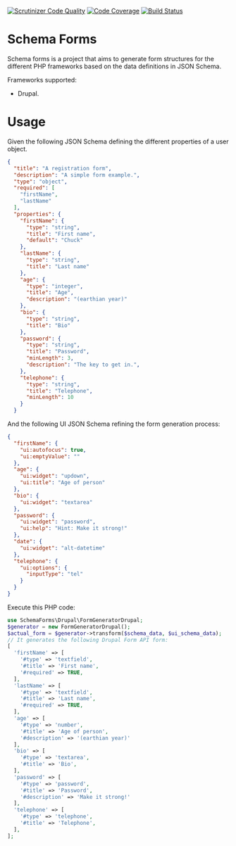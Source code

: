 [![Scrutinizer Code Quality](https://scrutinizer-ci.com/g/e0ipso/schema-forms-php/badges/quality-score.png?b=master)](https://scrutinizer-ci.com/g/e0ipso/schema-forms-php/?branch=master) [![Code Coverage](https://scrutinizer-ci.com/g/e0ipso/schema-forms-php/badges/coverage.png?b=master)](https://scrutinizer-ci.com/g/e0ipso/schema-forms-php/?branch=master) [![Build Status](https://scrutinizer-ci.com/g/e0ipso/schema-forms-php/badges/build.png?b=master)](https://scrutinizer-ci.com/g/e0ipso/schema-forms-php/build-status/master)
# Schema Forms
Schema forms is a project that aims to generate form structures for the different PHP frameworks based on the data definitions in JSON Schema.

Frameworks supported:
  - Drupal.

# Usage
Given the following JSON Schema defining the different properties of a user object.
```json
{
  "title": "A registration form",
  "description": "A simple form example.",
  "type": "object",
  "required": [
    "firstName",
    "lastName"
  ],
  "properties": {
    "firstName": {
      "type": "string",
      "title": "First name",
      "default": "Chuck"
    },
    "lastName": {
      "type": "string",
      "title": "Last name"
    },
    "age": {
      "type": "integer",
      "title": "Age",
      "description": "(earthian year)"
    },
    "bio": {
      "type": "string",
      "title": "Bio"
    },
    "password": {
      "type": "string",
      "title": "Password",
      "minLength": 3,
      "description": "The key to get in.",
    },
    "telephone": {
      "type": "string",
      "title": "Telephone",
      "minLength": 10
    }
  }
```

And the following UI JSON Schema refining the form generation process:
```json
{
  "firstName": {
    "ui:autofocus": true,
    "ui:emptyValue": ""
  },
  "age": {
    "ui:widget": "updown",
    "ui:title": "Age of person"
  },
  "bio": {
    "ui:widget": "textarea"
  },
  "password": {
    "ui:widget": "password",
    "ui:help": "Hint: Make it strong!"
  },
  "date": {
    "ui:widget": "alt-datetime"
  },
  "telephone": {
    "ui:options": {
      "inputType": "tel"
    }
  }
}
```

Execute this PHP code:
```php
use SchemaForms\Drupal\FormGeneratorDrupal;
$generator = new FormGeneratorDrupal();
$actual_form = $generator->transform($schema_data, $ui_schema_data);
// It generates the following Drupal Form API form:
[
  'firstName' => [
    '#type' => 'textfield',
    '#title' => 'First name',
    '#required' => TRUE,
  ],
  'lastName' => [
    '#type' => 'textfield',
    '#title' => 'Last name',
    '#required' => TRUE,
  ],
  'age' => [
    '#type' => 'number',
    '#title' => 'Age of person',
    '#description' => '(earthian year)'
  ],
  'bio' => [
    '#type' => 'textarea',
    '#title' => 'Bio',
  ],
  'password' => [
    '#type' => 'password',
    '#title' => 'Password',
    '#description' => 'Make it strong!'
  ],
  'telephone' => [
    '#type' => 'telephone',
    '#title' => 'Telephone',
  ],
];
```
